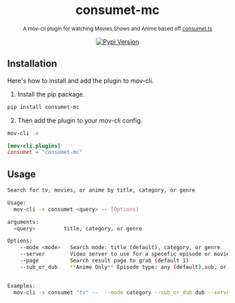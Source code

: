 <div align="center">

# consumet-mc

<sub>A mov-cli plugin for watching Movies,Shows and Anime based off [consumet.ts](https://github.com/consumet/consumet.ts)</sub>

[![Pypi Version](https://img.shields.io/pypi/v/film-central?style=flat)](https://pypi.org/project/film-central)

</div>

## Installation

Here's how to install and add the plugin to mov-cli.

1. Install the pip package.

```sh
pip install consumet-mc
```

2. Then add the plugin to your mov-cli config.

```sh
mov-cli -e
```

```toml
[mov-cli.plugins]
consumet = "consumet-mc"
```

## Usage

```sh
Search for tv, movies, or anime by title, category, or genre

Usage:
  mov-cli -s consumet <query> -- [Options]

arguments:
  <query>         title, category, or genre

Options:
    --mode <mode>   Search mode: title (default), category, or genre
    --server        Video server to use for a specefic episode or movie
    --page          Search result page to grab (default 1)
    --sub_or_dub    **Anime Only** Episode type: any (default),sub, or dub


Examples:
  mov-cli -s consumet "tv" --  --mode category --sub_or_dub dub --server HD-1
```
